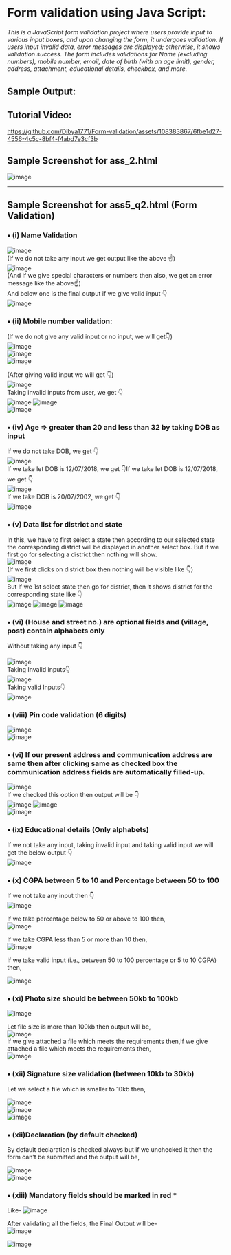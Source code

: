 # Form validation using Java Script:<br>
###### This is a JavaScript form validation project where users provide input to various input boxes, and upon changing the form, it undergoes validation. If users input invalid data, error messages are displayed; otherwise, it shows validation success. The form includes validations for Name (excluding numbers), mobile number, email, date of birth (with an age limit), gender, address, attachment, educational details, checkbox, and more.  




## Sample Output:  
## Tutorial Video:  


https://github.com/Dibya1771/Form-validation/assets/108383867/6fbe1d27-4556-4c5c-8bf4-f4abd7e3cf3b

## Sample Screenshot for ass_2.html
![image](https://github.com/Dibya1771/Form-validation/assets/108383867/cee6e872-0dd4-4c26-8280-f8ef1edfa1c8)<hr>


## Sample Screenshot for ass5_q2.html (Form Validation)  
### •	(i) Name Validation  
![image](https://github.com/Dibya1771/Form-validation/assets/108383867/31e8a33e-c88d-4406-8582-8d4b11370a17)  
(If we do not take any input we get output like the above ☝️)  
![image](https://github.com/Dibya1771/Form-validation/assets/108383867/3e036425-7711-41d7-882b-852849215c14)  
(And if we give special characters or numbers then also, we get an error message like the above☝️)  
And below one is the final output if we give valid input 👇  
![image](https://github.com/Dibya1771/Form-validation/assets/108383867/e1d43952-b1f3-4ed2-8db8-e582b9295dda)  
### •	(ii) Mobile number validation:  
(If we do not give any valid input or no input, we will get👇)  
![image](https://github.com/Dibya1771/Form-validation/assets/108383867/aa7934ee-7bdb-45ee-8cdc-469c21083d9c)  
![image](https://github.com/Dibya1771/Form-validation/assets/108383867/8566ea1b-d9b5-4762-82b1-21d062c47fe0)  
![image](https://github.com/Dibya1771/Form-validation/assets/108383867/b25fe3ee-d991-409e-88ad-38aba950bbb2)  


(After giving valid input we will get 👇)  
![image](https://github.com/Dibya1771/Form-validation/assets/108383867/2874f44f-8334-4f4c-8892-93a766aea2b5)  
Taking invalid inputs from user, we get 👇  
![image](https://github.com/Dibya1771/Form-validation/assets/108383867/85e5693b-b7f2-4bc7-9db6-eb7d73b6616f) ![image](https://github.com/Dibya1771/Form-validation/assets/108383867/b3a319af-9dfa-414f-b77a-c9f121859aa1)  
![image](https://github.com/Dibya1771/Form-validation/assets/108383867/f77fcfdc-25a1-4495-bef1-72d862b73a65)

### •	(iv) Age => greater than 20 and less than 32 by taking DOB as input  
If we do not take DOB, we get 👇  
![image](https://github.com/Dibya1771/Form-validation/assets/108383867/dd51f7eb-a7fc-479c-a889-7e5b07a91eab)  
If we take let DOB is 12/07/2018, we get 👇If we take let DOB is 12/07/2018, we get 👇  
![image](https://github.com/Dibya1771/Form-validation/assets/108383867/28e72d53-3f02-4396-8813-974ae54f0676)  
If we take DOB is 20/07/2002, we get 👇  
![image](https://github.com/Dibya1771/Form-validation/assets/108383867/abe13b35-dbbb-4472-8ef6-01b2af7e86ab)  
### •	(v) Data list for district and state  
In this, we have to first select a state then according to our selected state the corresponding district will be displayed in another select box. But if we first go for selecting a district then nothing will show.  
![image](https://github.com/Dibya1771/Form-validation/assets/108383867/7269dc9c-71d7-4f3e-8eac-8e8bfc6037ef)  
(If we first clicks on district box then nothing will be visible like 👇)  
![image](https://github.com/Dibya1771/Form-validation/assets/108383867/47e30b94-8ba6-4764-addc-96e72feb55ac)  
But if we 1st select state then go for district, then it shows district for the corresponding state like 👇  
![image](https://github.com/Dibya1771/Form-validation/assets/108383867/6e3e29ee-baaa-4f23-ab21-b8d86db4388f) ![image](https://github.com/Dibya1771/Form-validation/assets/108383867/4b993515-51ce-4236-8b01-410b2da57ee4)
![image](https://github.com/Dibya1771/Form-validation/assets/108383867/2b504cf2-b65e-424f-b239-c096677c424c)


### •	(vi) (House and street no.) are optional fields and (village, post) contain alphabets only  
Without taking any input 👇                                                           

![image](https://github.com/Dibya1771/Form-validation/assets/108383867/4fc97434-feeb-4518-88f2-a838412c547d)  
Taking Invalid inputs👇  
![image](https://github.com/Dibya1771/Form-validation/assets/108383867/4f9a26f2-97b4-4710-b76a-8b9e2e885c55)  
Taking valid Inputs👇  
![image](https://github.com/Dibya1771/Form-validation/assets/108383867/5f507e27-19e5-449b-aa8c-1e372ab4eff7)  
### •	(viii) Pin code validation (6 digits)  
![image](https://github.com/Dibya1771/Form-validation/assets/108383867/1797b79d-4d26-4528-8348-1ef431dbf7e0)  
![image](https://github.com/Dibya1771/Form-validation/assets/108383867/dc24fc42-a03e-4f50-b655-4b2e8f29a3d2)  
### •	(vi) If our present address and communication address are same then after clicking same as checked box the communication address fields are automatically filled-up.  
![image](https://github.com/Dibya1771/Form-validation/assets/108383867/287652a7-b5b0-4dbb-85b4-2d8a1f5dd870)  
If we checked this option then output will be 👇  
![image](https://github.com/Dibya1771/Form-validation/assets/108383867/6fe443ee-64ca-47a4-9588-cf177ad5531e) ![image](https://github.com/Dibya1771/Form-validation/assets/108383867/8c493fa5-9491-4e92-a08e-59113255e47a)  
![image](https://github.com/Dibya1771/Form-validation/assets/108383867/a733d9fd-43ea-4857-98b2-136e25714718)

### •	(ix) Educational details (Only alphabets)  
If we not take any input, taking invalid input and taking valid input we will get the below output 👇  
![image](https://github.com/Dibya1771/Form-validation/assets/108383867/a1634816-c7a1-4fc8-9c66-847f84d859df)


### •	(x) CGPA between 5 to 10 and Percentage between 50 to 100  
If we not take any input then 👇  
![image](https://github.com/Dibya1771/Form-validation/assets/108383867/fb8f600f-9d62-4f53-9db5-8b5e50ad779f)  

If we take percentage below to 50 or above to 100 then,  
![image](https://github.com/Dibya1771/Form-validation/assets/108383867/3a9d2b68-73c6-418a-9e52-93770555459b)  

If we take CGPA less than 5 or more than 10 then,  
![image](https://github.com/Dibya1771/Form-validation/assets/108383867/4815be5e-60d8-4719-8cde-0a10b0ca1f21)

If we take valid input (i.e., between 50 to 100 percentage or 5 to 10 CGPA) then,  

![image](https://github.com/Dibya1771/Form-validation/assets/108383867/d9e9d661-ab42-46bf-afe1-0147650f444b)

### •	(xi) Photo size should be between 50kb to 100kb  

![image](https://github.com/Dibya1771/Form-validation/assets/108383867/c1a11ee1-5129-4258-b4c7-bda2b7660a7f)

 
Let file size is more than 100kb then output will be,  
![image](https://github.com/Dibya1771/Form-validation/assets/108383867/d5247c54-4e0b-4b57-9c34-543609c83a54)  
If we give attached a file which meets the requirements then,If we give attached a file which meets the requirements then,  
![image](https://github.com/Dibya1771/Form-validation/assets/108383867/737b5815-1962-42b4-ae04-4e58a0e02d21)  

### •	(xii) Signature size validation (between 10kb to 30kb)  
Let we select a file which is smaller to 10kb then,  

![image](https://github.com/Dibya1771/Form-validation/assets/108383867/4279e33a-f054-4f91-92af-b1bc596e73fb)  
![image](https://github.com/Dibya1771/Form-validation/assets/108383867/2878ba25-18df-4c6c-aefb-6acb2d30e6ac)  
![image](https://github.com/Dibya1771/Form-validation/assets/108383867/c0a18436-1381-4db7-9f1e-48659b927156)


### •	(xii)Declaration (by default checked)  
By default declaration is checked always but if we unchecked it then the form can’t be submitted and the output will be,  

![image](https://github.com/Dibya1771/Form-validation/assets/108383867/626e42bf-668e-4971-95f1-9197215b77a7)  
![image](https://github.com/Dibya1771/Form-validation/assets/108383867/7ae751ee-0608-4066-8727-c2a307f06514)  
### •	(xiii) Mandatory fields should be marked in red *
Like- ![image](https://github.com/Dibya1771/Form-validation/assets/108383867/78acb0c6-34d2-454f-b364-8d1a08352cbe)  

After validating all the fields, the Final Output will be-  
![image](https://github.com/Dibya1771/Form-validation/assets/108383867/13f63e8a-ab6a-4a0b-8ad3-affce9725f7e)


![image](https://github.com/Dibya1771/Form-validation/assets/108383867/557fcead-c44c-4d13-9d50-b07ead24e106)





